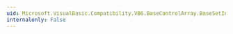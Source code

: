 ```yaml
---
uid: Microsoft.VisualBasic.Compatibility.VB6.BaseControlArray.BaseSetIndex(System.Object,System.Int16,System.Boolean)
internalonly: False
---
```

